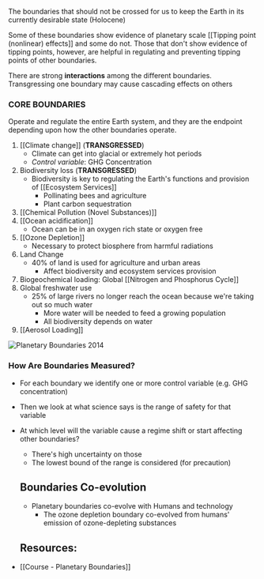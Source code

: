 The boundaries that should not be crossed for us to keep the Earth in its currently desirable state (Holocene)

Some of these boundaries show evidence of planetary scale [[Tipping point (nonlinear) effects]] and some do not. Those that don't show evidence of tipping points, however, are helpful in regulating and preventing tipping points of other boundaries.

There are strong **interactions** among the different boundaries. Transgressing one boundary may cause cascading effects on others

### CORE BOUNDARIES
Operate and regulate the entire Earth system, and they are the endpoint depending upon how the other boundaries operate. 

1. [[Climate change]] (**TRANSGRESSED**)
	- Climate can get into glacial or extremely hot periods
	- *Control variable*: GHG Concentration
2. Biodiversity loss (**TRANSGRESSED**)
	- Biodiversity is key to regulating the Earth's functions and provision of [[Ecosystem Services]]
		- Pollinating bees and agriculture
		- Plant carbon sequestration
3. [[Chemical Pollution (Novel Substances)]]
4. [[Ocean acidification]]
	- Ocean can be in an oxygen rich state or oxygen free 
5. [[Ozone Depletion]]
	- Necessary to protect biosphere from harmful radiations
6. Land Change
	- 40% of land is used for agriculture and urban areas
		- Affect biodiversity and ecosystem services provision
7. Biogeochemical loading: Global [[Nitrogen and Phosphorus Cycle]]
8. Global freshwater use
	- 25% of large rivers no longer reach the ocean because we're taking out so much water
		- More water will be needed to feed a growing population
		- All biodiversity depends on water
9. [[Aerosol Loading]]

![Planetary Boundaries 2014](https://www.stockholmresilience.org/images/18.1939e4a15356be76add8/1459560222901/planetary-boundaries.jpg)

### How Are Boundaries Measured?
- For each boundary we identify one or more control variable (e.g. GHG concentration)
- Then we look at what science says is the range of safety for that variable
- At which level will the variable cause a regime shift or start affecting other boundaries?
	- There's high uncertainty on those
	- The lowest bound of the range is considered (for precaution)
	
	## Boundaries Co-evolution
	- Planetary boundaries co-evolve with Humans and technology
		- The ozone depletion boundary co-evolved from humans' emission of ozone-depleting substances
	
	## Resources:
- [[Course - Planetary Boundaries]]